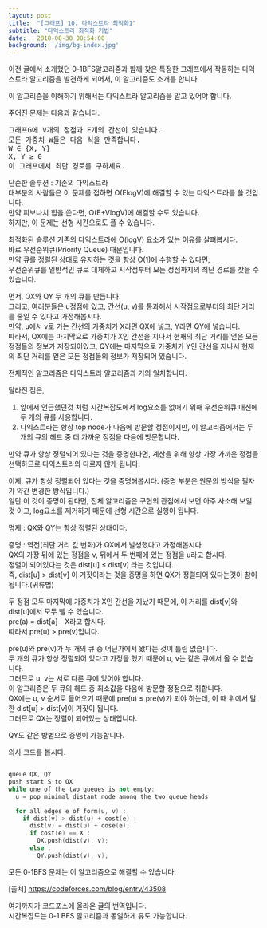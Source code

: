 ```yaml
---
layout: post
title:  "[그래프] 10. 다익스트라 최적화1"
subtitle: "다익스트라 최적화 기법"
date:   2018-08-30 08:54:00
background: '/img/bg-index.jpg'
---
```


이전 글에서 소개했던 0-1BFS알고리즘과 함께 찾은 특정한 그래프에서 작동하는 다익스트라 알고리즘을 발견하게 되어서, 이 알고리즘도 소개를 합니다.

이 알고리즘을 이해하기 위해서는 다익스트라 알고리즘을 알고 있어야 합니다.

주어진 문제는 다음과 같습니다.
<pre>
그래프G에 V개의 정점과 E개의 간선이 있습니다.
모든 가중치 W들은 다음 식을 만족합니다.
W ∈ {X, Y}
X, Y ≥ 0
이 그래프에서 최단 경로를 구하세요.
</pre>

단순한 솔루션 : 기존의 다익스트라<br>
  대부분의 사람들은 이 문제를 접하면 O(ElogV)에 해결할 수 있는 다익스트라를 쓸 것입니다.<br>
  만약 피보나치 힙을 쓴다면, O(E+VlogV)에 해결할 수도 있습니다.<br>
  하지만, 이 문제는 선형 시간으로도 풀 수 있습니다.

최적화된 솔루션
  기존의 다익스트라에 O(logV) 요소가 있는 이유를 살펴봅시다.<br>
  바로 우선순위큐(Priority Queue) 때문입니다.<br>
  만약 큐를 정렬된 상태로 유지하는 것을 항상 O(1)에 수행할 수 있다면,<br>
  우선순위큐를 일반적인 큐로 대체하고 시작점부터 모든 정점까지의 최단 경로를 찾을 수 있습니다.

  먼저, QX와 QY 두 개의 큐를 만듭니다.<br>
  그리고, 여러분들은 u정점에 있고, 간선(u, v)를 통과해서 시작점으로부터의 최단 거리를 줄일 수 있다고 가정해봅시다.<br>
  만약, u에서 v로 가는 간선의 가중치가 X라면 QX에 넣고, Y라면 QY에 넣습니다.<br>
  따라서, QX에는 마지막으로 가중치가 X인 간선을 지나서 현재의 최단 거리를 얻은 모든 정점들의  정보가 저장되어있고,
  QY에는 마지막으로 가중치가 Y인 간선을 지나서 현재의 최단 거리를 얻은 모든 정점들의 정보가 저장되어 있습니다.

  전체적인 알고리즘은 다익스트라 알고리즘과 거의 일치합니다.

  달라진 점은,
  1. 앞에서 언급했던것 처럼 시간복잡도에서 log요소를 없애기 위해 우선순위큐 대신에 두 개의 큐를 사용합니다.
  2. 다익스트라는 항상 top node가 다음에 방문할 정점이지만, 이 알고리즘에서는 두 개의 큐의 헤드 중 더 가까운 정점을 다음에 방문합니다.

  만약 큐가 항상 정렬되어 있다는 것을 증명한다면, 계산을 위해 항상 가장 가까운 정점을 선택하므로 다익스트라와 다르지 않게 됩니다.

  이제, 큐가 항상 정렬되어 있다는 것을 증명해봅시다. (증명 부분은 원문의 방식을 필자가 약간 변경한 방식입니다.)<br>
  일단 이 것이 증명이 된다면, 전체 알고리즘은 구현의 관점에서 보면 아주 사소해 보일 것 이고, log요소를 제거하기 때문에 선형 시간으로 실행이 됩니다.

  명제 : QX와 QY는 항상 정렬된 상태이다.

  증명 : 역전(최단 거리 값 변화)가 QX에서 발생했다고 가정해봅시다.<br>
  QX의 가장 뒤에 있는 정점을 v, 뒤에서 두 번째에 있는 정점을 u라고 합시다.<br>
  정렬이 되어있다는 것은 dist[u] ≤ dist[v] 라는 것입니다.<br>
  즉, dist[u] > dist[v] 이 거짓이라는 것을 증명을 하면 QX가 정렬되어 있다는것이 참이 됩니다.(귀류법)

  두 정점 모두 마지막에 가중치가 X인 간선을 지났기 때문에, 이 거리를 dist[v]와 dist[u]에서 모두 뺄 수 있습니다.<br>
  pre(a) = dist[a] - X라고 합시다.<br>
  따라서 pre(u) > pre(v)입니다.

  pre(u)와 pre(v)가 두 개의 큐 중 어딘가에서 왔다는 것이 틀림 없습니다.<br>
  두 개의 큐가 항상 정렬되어 있다고 가정을 했기 때문에 u, v는 같은 큐에서 올 수 없습니다.<br>
  그러므로 u, v는 서로 다른 큐에 있어야 합니다.<br>
  이 알고리즘은 두 큐의 헤드 중 최소값을 다음에 방문할 정점으로 취합니다.<br>
  QX에는 u, v 순서로 들어오기 때문에 pre(u) ≤ pre(v)가 되야 하는데, 이 때 위에서 말한 dist[u] > dist[v]이 거짓이 됩니다.<br>
  그러므로 QX는 정렬이 되어있는 상태입니다.

  QY도 같은 방법으로 증명이 가능합니다.

  의사 코드를 봅시다.

```cpp

queue QX, QY  
push start S to QX
while one of the two queues is not empty:  
  u = pop minimal distant node among the two queue heads  

  for all edges e of form(u, v) :  
    if dist(v) > dist(u) + cost(e) :
      dist(v) = dist(u) + cose(e);
      if cost(e) == X :
        QX.push(dist(v), v);
      else :
        QY.push(dist(v), v);
```

모든 0-1BFS 문제는 이 알고리즘으로 해결할 수 있습니다.

[출처] https://codeforces.com/blog/entry/43508

여기까지가 코드포스에 올라온 글의 번역입니다.<br>
시간복잡도는 0-1 BFS 알고리즘과 동일하게 유도 가능합니다.
